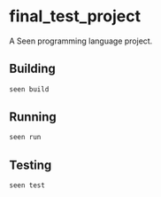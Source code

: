 # final_test_project

A Seen programming language project.

## Building

```bash
seen build
```

## Running

```bash
seen run
```

## Testing

```bash
seen test
```
